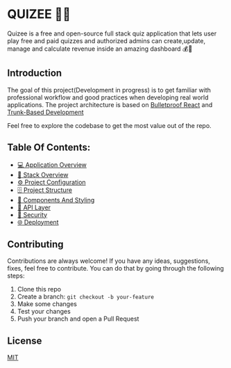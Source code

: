 # QUIZEE 🚀🚀

Quizee is a free and open-source full stack quiz application that lets user play free and paid quizzes and authorized admins can create,update, manage and calculate revenue inside an amazing dashboard 💰💸

## Introduction

The goal of this project(Development in progress) is to get familiar with professional workflow and good practices when developing real world applications. The project architecture is based on [Bulletproof React](https://github.com/alan2207/bulletproof-react) and [Trunk-Based Development](https://trunkbaseddevelopment.com/#scaled-trunk-based-development)

Feel free to explore the codebase to get the most value out of the repo.

## Table Of Contents:

- [💻 Application Overview](docs/application-overview.md)
- [🔨 Stack Overview](docs/stack-overview.md)
- [⚙️ Project Configuration](docs/project-configuration.md)
- [🗄️ Project Structure](docs/project-structure.md)
- [🧱 Components And Styling](docs/components-and-styling.md)
- [📡 API Layer](docs/api-layer.md)
- [🔐 Security](docs/security.md)
- [🌐 Deployment](docs/deployment.md)

## Contributing

Contributions are always welcome! If you have any ideas, suggestions, fixes, feel free to contribute. You can do that by going through the following steps:

1. Clone this repo
2. Create a branch: `git checkout -b your-feature`
3. Make some changes
4. Test your changes
5. Push your branch and open a Pull Request

## License

[MIT](https://choosealicense.com/licenses/mit/)
